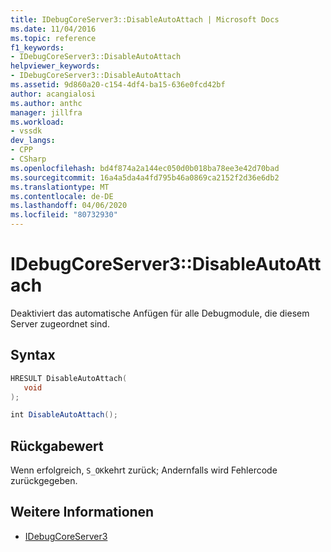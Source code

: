 ```yaml
---
title: IDebugCoreServer3::DisableAutoAttach | Microsoft Docs
ms.date: 11/04/2016
ms.topic: reference
f1_keywords:
- IDebugCoreServer3::DisableAutoAttach
helpviewer_keywords:
- IDebugCoreServer3::DisableAutoAttach
ms.assetid: 9d860a20-c154-4df4-ba15-636e0fcd42bf
author: acangialosi
ms.author: anthc
manager: jillfra
ms.workload:
- vssdk
dev_langs:
- CPP
- CSharp
ms.openlocfilehash: bd4f874a2a144ec050d0b018ba78ee3e42d70bad
ms.sourcegitcommit: 16a4a5da4a4fd795b46a0869ca2152f2d36e6db2
ms.translationtype: MT
ms.contentlocale: de-DE
ms.lasthandoff: 04/06/2020
ms.locfileid: "80732930"
---
```

# <a name="idebugcoreserver3disableautoattach"></a>IDebugCoreServer3::DisableAutoAttach
Deaktiviert das automatische Anfügen für alle Debugmodule, die diesem Server zugeordnet sind.

## <a name="syntax"></a>Syntax

```cpp
HRESULT DisableAutoAttach(
   void
);
```

```csharp
int DisableAutoAttach();
```

## <a name="return-value"></a>Rückgabewert
 Wenn erfolgreich, `S_OK`kehrt zurück; Andernfalls wird Fehlercode zurückgegeben.

## <a name="see-also"></a>Weitere Informationen
- [IDebugCoreServer3](../../../extensibility/debugger/reference/idebugcoreserver3.md)
